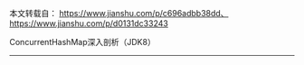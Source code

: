 
本文转载自： https://www.jianshu.com/p/c696adbb38dd、https://www.jianshu.com/p/d0131dc33243

ConcurrentHashMap深入剖析（JDK8）

--------------------------------------------------







